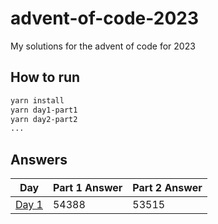 # advent-of-code-2023
My solutions for the advent of code for 2023

## How to run

```bash
yarn install
yarn day1-part1
yarn day2-part2
...
```

## Answers

| Day                                           | Part 1 Answer | Part 2 Answer |
| --------------------------------------------- | ------------- | ------------- |
| [Day 1](https://adventofcode.com/2023/day/1)  | 54388         | 53515         |
